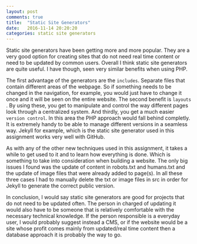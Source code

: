 ```yaml
---
layout: post
comments: true
title:  "Static Site Generators"
date:   2016-11-14 20:20:20
categories: static site generators
---
```


Static site generators have been getting more and more popular. They are a very good option for creating sites that do not need
real time content or need to be updated by common users. Overall I think static site generators are quite useful. I have though,
seen very similar benefits when using PHP.

The first advantage of the generators are the `includes`. Separate files that contain different areas of the webpage. So if something
needs to be changed in the navigation, for example, you would just have to change it once and it will be seen on the entire website.
The second benefit is `layouts `. By using these, you get to manipulate and control the way different pages look through a centralized
system. And thirdly, you get a much easier `version control`. In this area the PHP approach would fall behind completly.
It is extremely handy to be able to manage different versions in a seamless way. Jekyll for example, which is the
static site generator used in this assignment works very well with GitHub.


As with any of the other new techniques used in this assignment, it takes a while to get used to it and to learn how everything is done.
Which is something to take into consideration when building a website. The only big issues I found
was the update of content in robots.txt and humans.txt and the update of image files that were already added to page(s). In all these
three cases
I had to manually delete the txt or image files in src in order for Jekyll to generate the correct public version.

In conclusion, I would say static site generators are good for projects that do not need to be updated often. The person in charged of updating it
 would also have to be
someone that is relatively comfortable with the necessary technical knowledge.
If the person responsible is a everyday user, I would probably suggest instead
a CMS, or if the website would be a site whose profit comes mainly from updated/real time content then a database approach it is probably the way to go.


